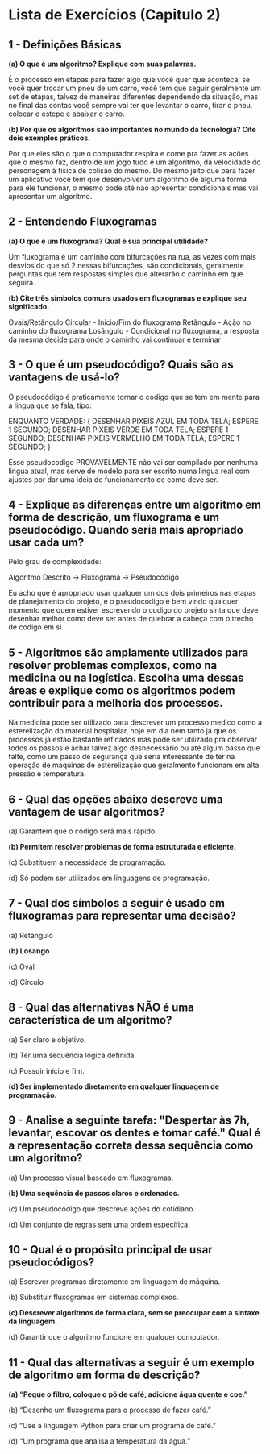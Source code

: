 # Lista de Exercícios (Capitulo 2)

## 1 - Definições Básicas

**(a) O que é um algoritmo? Explique com suas palavras.**

É o processo em etapas para fazer algo que você quer que aconteca, se você quer trocar um pneu de um carro, você tem que seguir geralmente um set de etapas, talvez de maneiras diferentes dependendo da situação, mas no final das contas você sempre vai ter que levantar o carro, tirar o pneu, colocar o estepe e abaixar o carro.

**(b) Por que os algoritmos são importantes no mundo da tecnologia? Cite dois exemplos práticos.**

Por que eles são o que o computador respira e come pra fazer as ações que o mesmo faz, dentro de um jogo tudo é um algoritmo, da velocidade do personagem à fisica de colisão do mesmo. Do mesmo jeito que para fazer um aplicativo você tem que desenvolver um algoritmo de alguma forma para ele funcionar, o mesmo pode até não apresentar condicionais mas vai apresentar um algoritmo.

## 2 - Entendendo Fluxogramas

**(a) O que é um fluxograma? Qual é sua principal utilidade?**

Um fluxograma é um caminho com bifurcações na rua, as vezes com mais desvios do que só 2 nessas bifurcações, são condicionais, geralmente perguntas que tem respostas simples que alterarão o caminho em que seguirá.

**(b) Cite três símbolos comuns usados em fluxogramas e explique seu significado.**

Ovais/Retângulo Circular - Inicio/Fim do fluxograma
Retângulo - Ação no caminho do fluxograma
Losângulo - Condicional no fluxograma, a resposta da mesma decide para onde o caminho vai continuar e terminar

## 3 - O que é um pseudocódigo? Quais são as vantagens de usá-lo?

O pseudocódigo é praticamente tornar o codigo que se tem em mente para a lingua que se fala, tipo:

ENQUANTO VERDADE:
{
DESENHAR PIXEIS AZUL EM TODA TELA;
ESPERE 1 SEGUNDO;
DESENHAR PIXEIS VERDE EM TODA TELA;
ESPERE 1 SEGUNDO;
DESENHAR PIXEIS VERMELHO EM TODA TELA;
ESPERE 1 SEGUNDO;
}

Esse pseudocodigo PROVAVELMENTE não vai ser compilado por nenhuma lingua atual, mas serve de modelo para ser escrito numa lingua real com ajustes por dar uma ideia de funcionamento de como deve ser.

## 4 - Explique as diferenças entre um algoritmo em forma de descrição, um fluxograma e um pseudocódigo. Quando seria mais apropriado usar cada um?

Pelo grau de complexidade:

Algoritmo Descrito → Fluxograma → Pseudocódigo

Eu acho que é apropriado usar qualquer um dos dois primeiros nas etapas de planejamento do projeto, e o pseudocódigo é bem vindo qualquer momento que quem estiver escrevendo o codigo do projeto sinta que deve desenhar melhor como deve ser antes de quebrar a cabeça com o trecho de codigo em si.

## 5 - Algoritmos são amplamente utilizados para resolver problemas complexos, como na medicina ou na logística. Escolha uma dessas áreas e explique como os algoritmos podem contribuir para a melhoria dos processos.

Na medicina pode ser utilizado para descrever um processo medico como a esterelização do material hospitalar, hoje em dia nem tanto já que os processos já estão bastante refinados mas pode ser utilizado pra observar todos os passos e achar talvez algo desnecessário ou até algum passo que falte, como um passo de segurança que seria interessante de ter na operação de maquinas de esterelização que geralmente funcionam em alta pressão e temperatura.

## 6 - Qual das opções abaixo descreve uma vantagem de usar algoritmos?

(a) Garantem que o código será mais rápido.

**(b) Permitem resolver problemas de forma estruturada e eficiente.**

(c) Substituem a necessidade de programação.

(d) Só podem ser utilizados em linguagens de programação.

## 7 - Qual dos símbolos a seguir é usado em fluxogramas para representar uma decisão?

(a) Retângulo

**(b) Losango**

(c) Oval

(d) Círculo

## 8 - Qual das alternativas NÃO é uma característica de um algoritmo?

(a) Ser claro e objetivo.

(b) Ter uma sequência lógica definida.

(c) Possuir início e fim.

**(d) Ser implementado diretamente em qualquer linguagem de programação.**

## 9 - Analise a seguinte tarefa: "Despertar às 7h, levantar, escovar os dentes e tomar café." Qual é a representação correta dessa sequência como um algoritmo?

(a) Um processo visual baseado em fluxogramas.

**(b) Uma sequência de passos claros e ordenados.**

(c) Um pseudocódigo que descreve ações do cotidiano.

(d) Um conjunto de regras sem uma ordem específica.

## 10 - Qual é o propósito principal de usar pseudocódigos?

(a) Escrever programas diretamente em linguagem de máquina.

(b) Substituir fluxogramas em sistemas complexos.

**(c) Descrever algoritmos de forma clara, sem se preocupar com a sintaxe da linguagem.**

(d) Garantir que o algoritmo funcione em qualquer computador.

## 11 - Qual das alternativas a seguir é um exemplo de algoritmo em forma de descrição?

**(a) “Pegue o filtro, coloque o pó de café, adicione água quente e coe.”**

(b) “Desenhe um fluxograma para o processo de fazer café.”

(c) “Use a linguagem Python para criar um programa de café.”

(d) “Um programa que analisa a temperatura da água.”
